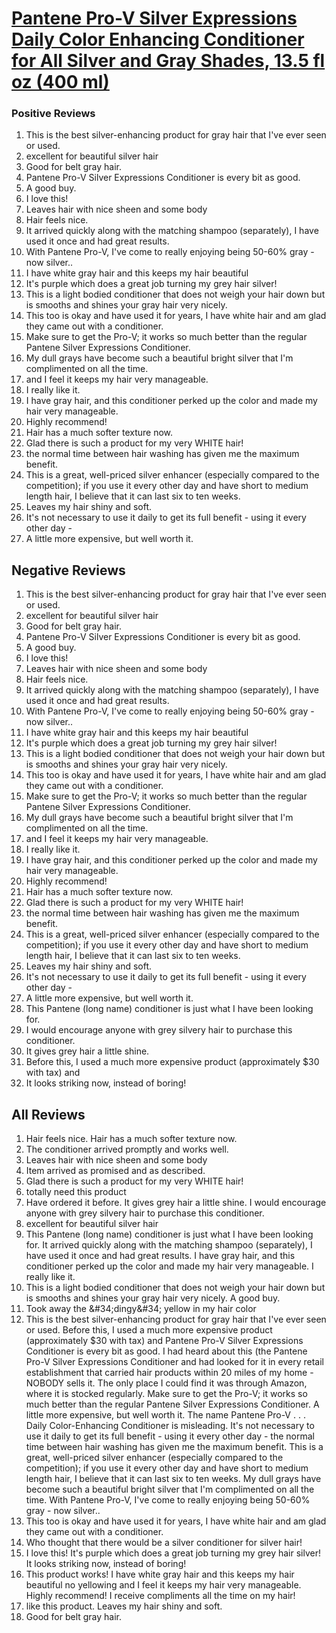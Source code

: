 # [Pantene Pro-V Silver Expressions Daily Color Enhancing Conditioner for All Silver and Gray Shades, 13.5 fl oz (400 ml)](https://products.checkmycream.com/products/Pantene-Pro-V-Silver-Expressions-Daily-Color-Enhancing-Conditioner-for-All-Silver-and-Gray-Shades-13.5-fl-oz-(400-ml).html)

### Positive Reviews

<ol>
      <li>This is the best silver-enhancing product for gray hair that I&#x27;ve ever seen or used.  </li>
      <li>excellent for beautiful silver hair</li>
      <li>Good for belt gray hair.</li>
      <li>Pantene Pro-V Silver Expressions Conditioner is every bit as good.  </li>
      <li>A good buy.</li>
      <li>I love this!</li>
      <li>Leaves hair with nice sheen and some body</li>
      <li>Hair feels nice.  </li>
      <li>It arrived quickly along with the matching shampoo (separately), I have used it once and had great results.  </li>
      <li>With Pantene Pro-V, I&#x27;ve come to really enjoying being 50-60% gray - now silver..</li>
      <li>I have white gray hair and this keeps my hair beautiful</li>
      <li>It&#x27;s purple which does a great job turning my grey hair silver!</li>
      <li>This is a light bodied conditioner that does not weigh your hair down but is smooths and shines your gray hair very nicely.</li>
      <li>This too is okay and have used it for years, I have white hair and am glad they came out with a conditioner.</li>
      <li>Make sure to get the  Pro-V; it works so much better than the regular Pantene Silver Expressions Conditioner.  </li>
      <li>My dull grays have become such a beautiful bright silver that I&#x27;m complimented on all the time.  </li>
      <li>and I feel it keeps my hair very manageable.</li>
      <li>I really like it.</li>
      <li>I have gray hair, and this conditioner perked up the color and made my hair  very manageable.  </li>
      <li>Highly recommend!  </li>
      <li>Hair has a much softer texture now.</li>
      <li>Glad there is such a product for my very WHITE hair!</li>
      <li>the normal time between hair washing has given me the maximum benefit.  </li>
      <li>This is a great, well-priced silver enhancer (especially compared to the competition); if you use it every other day and have short to medium length hair, I believe that it can last six to ten weeks.  </li>
      <li>Leaves my hair shiny and soft.</li>
      <li>It&#x27;s not necessary to use it daily to get its full benefit - using it every other day -</li>
      <li>A little more expensive, but well worth it.  </li>
</ol>


<h2>Negative Reviews</h2>
<ol>
<li> This is the best silver-enhancing product for gray hair that I&#x27;ve ever seen or used.  </li>
<li> excellent for beautiful silver hair</li>
<li> Good for belt gray hair.</li>
<li> Pantene Pro-V Silver Expressions Conditioner is every bit as good.  </li>
<li> A good buy.</li>
<li> I love this!</li>
<li> Leaves hair with nice sheen and some body</li>
<li> Hair feels nice.  </li>
<li> It arrived quickly along with the matching shampoo (separately), I have used it once and had great results.  </li>
<li> With Pantene Pro-V, I&#x27;ve come to really enjoying being 50-60% gray - now silver..</li>
<li> I have white gray hair and this keeps my hair beautiful</li>
<li> It&#x27;s purple which does a great job turning my grey hair silver!</li>
<li> This is a light bodied conditioner that does not weigh your hair down but is smooths and shines your gray hair very nicely.</li>
<li> This too is okay and have used it for years, I have white hair and am glad they came out with a conditioner.</li>
<li> Make sure to get the  Pro-V; it works so much better than the regular Pantene Silver Expressions Conditioner.  </li>
<li> My dull grays have become such a beautiful bright silver that I&#x27;m complimented on all the time.  </li>
<li> and I feel it keeps my hair very manageable.</li>
<li> I really like it.</li>
<li> I have gray hair, and this conditioner perked up the color and made my hair  very manageable.  </li>
<li> Highly recommend!  </li>
<li> Hair has a much softer texture now.</li>
<li> Glad there is such a product for my very WHITE hair!</li>
<li> the normal time between hair washing has given me the maximum benefit.  </li>
<li> This is a great, well-priced silver enhancer (especially compared to the competition); if you use it every other day and have short to medium length hair, I believe that it can last six to ten weeks.  </li>
<li> Leaves my hair shiny and soft.</li>
<li> It&#x27;s not necessary to use it daily to get its full benefit - using it every other day -</li>
<li> A little more expensive, but well worth it.  </li>
<li> This Pantene (long name) conditioner is just what I have been looking for.  </li>
<li> I would encourage anyone with grey silvery hair to purchase this conditioner.</li>
<li> It gives grey hair a little shine.</li>
<li> Before this, I used a much more expensive product (approximately $30 with tax)  and</li>
<li> It looks striking now, instead of boring!</li>
</ol>

<h2>All Reviews</h2>

<ol>
    <li> Hair feels nice.  Hair has a much softer texture now.</li>
    <li> The conditioner arrived promptly and works well.</li>
    <li> Leaves hair with nice sheen and some body</li>
    <li> Item arrived as promised and as described.</li>
    <li> Glad there is such a product for my very WHITE hair!</li>
    <li> totally need this product</li>
    <li> Have ordered it before. It gives grey hair a little shine. I would encourage anyone with grey silvery hair to purchase this conditioner.</li>
    <li> excellent for beautiful silver hair</li>
    <li> This Pantene (long name) conditioner is just what I have been looking for.  It arrived quickly along with the matching shampoo (separately), I have used it once and had great results.  I have gray hair, and this conditioner perked up the color and made my hair  very manageable.  I really like it.</li>
    <li> This is a light bodied conditioner that does not weigh your hair down but is smooths and shines your gray hair very nicely. A good buy.</li>
    <li> Took away the &amp;#34;dingy&amp;#34; yellow in my hair color</li>
    <li> This is the best silver-enhancing product for gray hair that I&#x27;ve ever seen or used.  Before this, I used a much more expensive product (approximately $30 with tax)  and Pantene Pro-V Silver Expressions Conditioner is every bit as good.  I had heard about this  (the Pantene Pro-V  Silver Expressions Conditioner and had looked for it in every retail establishment that carried hair products within 20 miles of my home - NOBODY sells it.  The only place I could find it was through Amazon, where it is stocked regularly.  Make sure to get the  Pro-V; it works so much better than the regular Pantene Silver Expressions Conditioner.  A little more expensive, but well worth it.  The name  Pantene Pro-V . . . Daily Color-Enhancing Conditioner is misleading.  It&#x27;s not necessary to use it daily to get its full benefit - using it every other day - the normal time between hair washing has given me the maximum benefit.  This is a great, well-priced silver enhancer (especially compared to the competition); if you use it every other day and have short to medium length hair, I believe that it can last six to ten weeks.  My dull grays have become such a beautiful bright silver that I&#x27;m complimented on all the time.  With Pantene Pro-V, I&#x27;ve come to really enjoying being 50-60% gray - now silver..</li>
    <li> This too is okay and have used it for years, I have white hair and am glad they came out with a conditioner.</li>
    <li> Who thought that there would be a silver conditioner for silver hair!</li>
    <li> I love this! It&#x27;s purple which does a great job turning my grey hair silver! It looks striking now, instead of boring!</li>
    <li> This product works! I have white gray hair and this keeps my hair beautiful no yellowing and I feel it keeps my hair very manageable. Highly recommend!  I receive compliments all the time on my hair!</li>
    <li> like this product. Leaves my hair shiny and soft.</li>
    <li> Good for belt gray hair.</li>
</ol>




